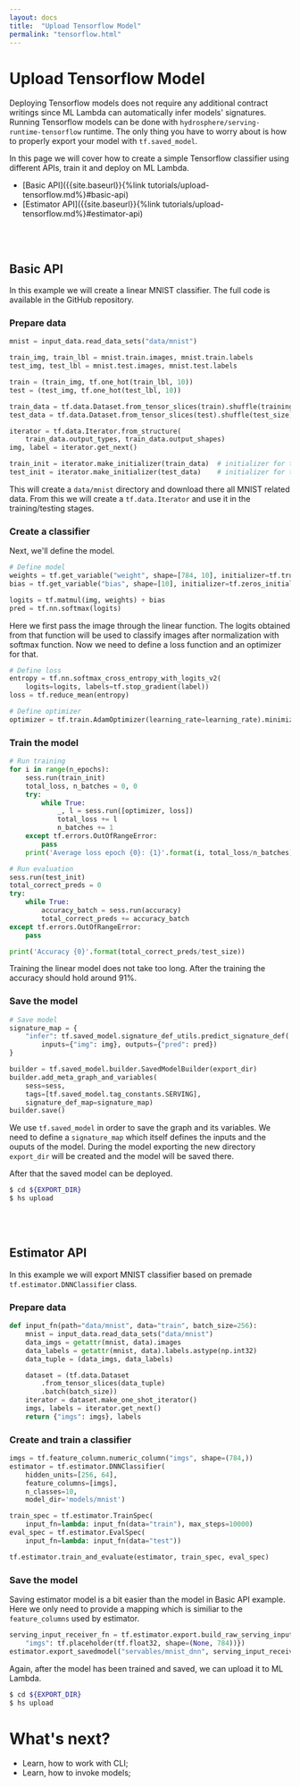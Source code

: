 ```yaml
---
layout: docs
title:  "Upload Tensorflow Model"
permalink: "tensorflow.html"
---
```


# Upload Tensorflow Model

Deploying Tensorflow models does not require any additional contract writings since ML Lambda can automatically infer models' signatures. Running Tensorflow models can be done with `hydrosphere/serving-runtime-tensorflow` runtime. The only thing you have to worry about is how to properly export your model with `tf.saved_model`.

In this page we will cover how to create a simple Tensorflow classifier using different APIs, train it and deploy on ML Lambda.

- [Basic API]({{site.baseurl}}{%link tutorials/upload-tensorflow.md%}#basic-api)
- [Estimator API]({{site.baseurl}}{%link tutorials/upload-tensorflow.md%}#estimator-api)

<br>
<br>

## Basic API

In this example we will create a linear MNIST classifier. The full code is available in the GitHub repository. 

### Prepare data 

```python
mnist = input_data.read_data_sets("data/mnist")

train_img, train_lbl = mnist.train.images, mnist.train.labels
test_img, test_lbl = mnist.test.images, mnist.test.labels

train = (train_img, tf.one_hot(train_lbl, 10))
test = (test_img, tf.one_hot(test_lbl, 10))

train_data = tf.data.Dataset.from_tensor_slices(train).shuffle(training_size).batch(batch_size)
test_data = tf.data.Dataset.from_tensor_slices(test).shuffle(test_size).batch(batch_size)

iterator = tf.data.Iterator.from_structure(
    train_data.output_types, train_data.output_shapes)
img, label = iterator.get_next()

train_init = iterator.make_initializer(train_data)	# initializer for train_data
test_init = iterator.make_initializer(test_data)	# initializer for test_data
```

This will create a `data/mnist` directory and download there all MNIST related data. From this we will create a `tf.data.Iterator` and use it in the training/testing stages.

### Create a classifier 

Next, we'll define the model. 

```python
# Define model 
weights = tf.get_variable("weight", shape=[784, 10], initializer=tf.truncated_normal_initializer(stddev=0.01))
bias = tf.get_variable("bias", shape=[10], initializer=tf.zeros_initializer)

logits = tf.matmul(img, weights) + bias
pred = tf.nn.softmax(logits)
```

Here we first pass the image through the linear function. The logits obtained from that function will be used to classify images after normalization with softmax function. Now we need to define a loss function and an optimizer for that. 

```python
# Define loss
entropy = tf.nn.softmax_cross_entropy_with_logits_v2(
    logits=logits, labels=tf.stop_gradient(label))
loss = tf.reduce_mean(entropy)

# Define optimizer
optimizer = tf.train.AdamOptimizer(learning_rate=learning_rate).minimize(loss)
```

### Train the model

```python
# Run training 
for i in range(n_epochs): 	
    sess.run(train_init)
    total_loss, n_batches = 0, 0
    try:
        while True:
            _, l = sess.run([optimizer, loss])
            total_loss += l
            n_batches += 1
    except tf.errors.OutOfRangeError:
        pass
    print('Average loss epoch {0}: {1}'.format(i, total_loss/n_batches))

# Run evaluation
sess.run(test_init)
total_correct_preds = 0
try:
    while True:
        accuracy_batch = sess.run(accuracy)
        total_correct_preds += accuracy_batch
except tf.errors.OutOfRangeError:
    pass

print('Accuracy {0}'.format(total_correct_preds/test_size))
```
Training the linear model does not take too long. After the training the accuracy should hold around 91%. 

### Save the model

```python
# Save model
signature_map = {
    "infer": tf.saved_model.signature_def_utils.predict_signature_def(
        inputs={"img": img}, outputs={"pred": pred})
}

builder = tf.saved_model.builder.SavedModelBuilder(export_dir)
builder.add_meta_graph_and_variables(
    sess=sess, 
    tags=[tf.saved_model.tag_constants.SERVING],
    signature_def_map=signature_map)
builder.save()
```

We use `tf.saved_model` in order to save the graph and its variables. We need to define a `signature_map` which itself defines the inputs and the ouputs of the model. During the model exporting the new directory `export_dir` will be created and the model will be saved there. 

After that the saved model can be deployed.

```sh 
$ cd ${EXPORT_DIR}
$ hs upload
```

<br>
<br>

## Estimator API

In this example we will export MNIST classifier based on premade `tf.estimator.DNNClassifier` class. 

### Prepare data

```python
def input_fn(path="data/mnist", data="train", batch_size=256):
    mnist = input_data.read_data_sets("data/mnist")
    data_imgs = getattr(mnist, data).images
    data_labels = getattr(mnist, data).labels.astype(np.int32)
    data_tuple = (data_imgs, data_labels)

    dataset = (tf.data.Dataset
        .from_tensor_slices(data_tuple)
        .batch(batch_size))
    iterator = dataset.make_one_shot_iterator()
    imgs, labels = iterator.get_next()
    return {"imgs": imgs}, labels
```

### Create and train a classifier

```python
imgs = tf.feature_column.numeric_column("imgs", shape=(784,))
estimator = tf.estimator.DNNClassifier(
    hidden_units=[256, 64],
    feature_columns=[imgs],
    n_classes=10,
    model_dir='models/mnist')

train_spec = tf.estimator.TrainSpec(
    input_fn=lambda: input_fn(data="train"), max_steps=10000)
eval_spec = tf.estimator.EvalSpec(
    input_fn=lambda: input_fn(data="test"))

tf.estimator.train_and_evaluate(estimator, train_spec, eval_spec)
```

### Save the model 

Saving estimator model is a bit easier than the model in Basic API example. Here we only need to provide a mapping which is similiar to the `feature_columns` used by estimator. 

```python
serving_input_receiver_fn = tf.estimator.export.build_raw_serving_input_receiver_fn({
    "imgs": tf.placeholder(tf.float32, shape=(None, 784))})
estimator.export_savedmodel("servables/mnist_dnn", serving_input_receiver_fn)
```

Again, after the model has been trained and saved, we can upload it to ML Lambda.

```sh 
$ cd ${EXPORT_DIR}
$ hs upload
```

# What's next?

- Learn, how to work with CLI;
- Learn, how to invoke models;